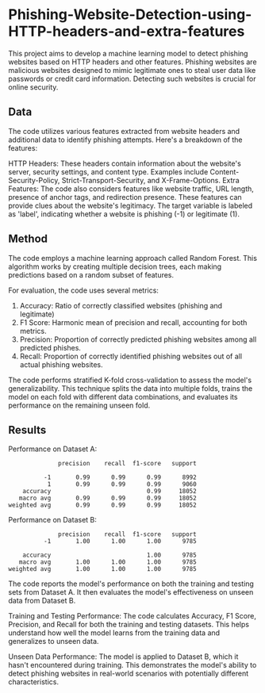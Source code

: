 # Phishing-Website-Detection-using-HTTP-headers-and-extra-features

This project aims to develop a machine learning model to detect phishing websites based on HTTP headers and other features. Phishing websites are malicious websites designed to mimic legitimate ones to steal user data like passwords or credit card information. Detecting such websites is crucial for online security.

## Data
The code utilizes various features extracted from website headers and additional data to identify phishing attempts. Here's a breakdown of the features:

HTTP Headers: These headers contain information about the website's server, security settings, and content type. Examples include Content-Security-Policy, Strict-Transport-Security, and X-Frame-Options.
Extra Features: The code also considers features like website traffic, URL length, presence of anchor tags, and redirection presence. These features can provide clues about the website's legitimacy.
The target variable is labeled as 'label', indicating whether a website is phishing (-1) or legitimate (1).

## Method
The code employs a machine learning approach called Random Forest. This algorithm works by creating multiple decision trees, each making predictions based on a random subset of features.

For evaluation, the code uses several metrics:

1. Accuracy: Ratio of correctly classified websites (phishing and legitimate)
2. F1 Score: Harmonic mean of precision and recall, accounting for both metrics.
3. Precision: Proportion of correctly predicted phishing websites among all predicted phishes.
4. Recall: Proportion of correctly identified phishing websites out of all actual phishing websites.

The code performs stratified K-fold cross-validation to assess the model's generalizability. This technique splits the data into multiple folds, trains the model on each fold with different data combinations, and evaluates its performance on the remaining unseen fold.

## Results

Performance on Dataset A:
```
              precision    recall  f1-score   support

          -1       0.99      0.99      0.99      8992
           1       0.99      0.99      0.99      9060
    accuracy                           0.99     18052
   macro avg       0.99      0.99      0.99     18052   
weighted avg       0.99      0.99      0.99     18052
```

Performance on Dataset B:
```
              precision    recall  f1-score   support
          -1       1.00      1.00      1.00      9785

    accuracy                           1.00      9785
   macro avg       1.00      1.00      1.00      9785   
weighted avg       1.00      1.00      1.00      9785
```

The code reports the model's performance on both the training and testing sets from Dataset A. It then evaluates the model's effectiveness on unseen data from Dataset B.

Training and Testing Performance: The code calculates Accuracy, F1 Score, Precision, and Recall for both the training and testing datasets. This helps understand how well the model learns from the training data and generalizes to unseen data.

Unseen Data Performance: The model is applied to Dataset B, which it hasn't encountered during training. This demonstrates the model's ability to detect phishing websites in real-world scenarios with potentially different characteristics.
